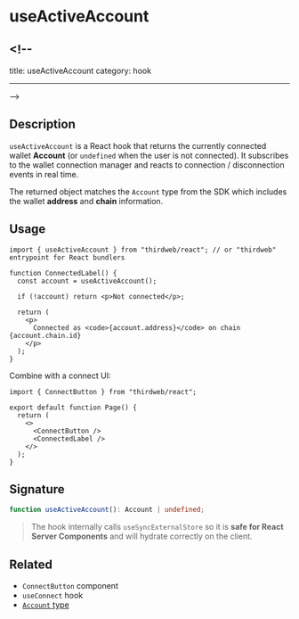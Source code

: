 # useActiveAccount

## <!--

title: useActiveAccount
category: hook

---

-->

## Description

`useActiveAccount` is a React hook that returns the currently connected wallet **Account** (or `undefined` when the user is not connected). It subscribes to the wallet connection manager and reacts to connection / disconnection events in real time.

The returned object matches the `Account` type from the SDK which includes the wallet **address** and **chain** information.

## Usage

```tsx
import { useActiveAccount } from "thirdweb/react"; // or "thirdweb" entrypoint for React bundlers

function ConnectedLabel() {
  const account = useActiveAccount();

  if (!account) return <p>Not connected</p>;

  return (
    <p>
      Connected as <code>{account.address}</code> on chain {account.chain.id}
    </p>
  );
}
```

Combine with a connect UI:

```tsx
import { ConnectButton } from "thirdweb/react";

export default function Page() {
  return (
    <>
      <ConnectButton />
      <ConnectedLabel />
    </>
  );
}
```

## Signature

```ts
function useActiveAccount(): Account | undefined;
```

> The hook internally calls `useSyncExternalStore` so it is **safe for React Server Components** and will hydrate correctly on the client.

## Related

- `ConnectButton` component
- `useConnect` hook
- [`Account` type](../types/Account.md)
